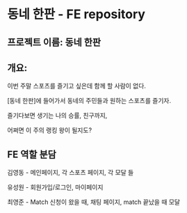 # 동네 한판 - FE repository

## 프로젝트 이름: 동네 한판

## 개요:

이번 주말 스포츠를 즐기고 싶은데 함께 할 사람이 없다.

[동네 한판]에 들어가서 동네의 주민들과 원하는 스포츠를 즐기자.

즐기다보면 생기는 나의 승률, 친구까지,

어쩌면 이 주의 랭킹 왕이 될지도?

## FE 역할 분담

김영동 - 메인페이지, 각 스포츠 페이지, 각 모달 들

유성원 - 회원가입/로그인, 마이페이지

최영준 - Match 신청이 왔을 때, 채팅 페이지, match 끝났을 때 모달
